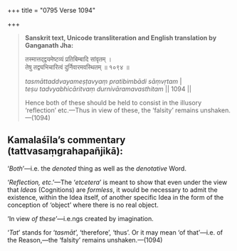 +++
title = "0795 Verse 1094"

+++
> **Sanskrit text, Unicode transliteration and English translation by Ganganath Jha:** 
>
> तस्मात्तद्द्वयमेष्टव्यं प्रतिबिम्बादि सांवृतम् ।  
> तेषु तद्व्यभिचारित्वं दुर्निवारमवस्थितम् ॥ १०९४ ॥ 
>
> *tasmāttaddvayameṣṭavyaṃ pratibimbādi sāṃvṛtam* \|  
> *teṣu tadvyabhicāritvaṃ durnivāramavasthitam* \|\| 1094 \|\| 
>
> Hence both of these should be held to consist in the illusory ‘reflection’ etc.—Thus in view of these, the ‘falsity’ remains unshaken.—(1094)



## Kamalaśīla’s commentary (tattvasaṃgrahapañjikā):

‘*Both*’—i.e. the *denoted* thing as well as the *denotative* Word.

‘*Reflection, etc*.’—The ‘*etcetera*’ is meant to show that even under the view that *Ideas* (Cognitions) are *formless*, it would be necessary to admit the existence, within the Idea itself, of another specific Idea in the form of the conception of ‘object’ where there is no real object.

‘In view *of these*’—i.e.ngs created by imagination.

‘*Tat*’ stands for ‘*tasmāt*’, ‘therefore’, ‘thus’. Or it may mean ‘of that’—i.e. of the Reason,—the ‘falsity’ remains unshaken.—(1094)


